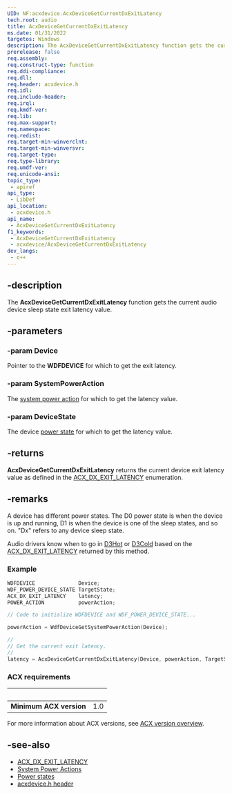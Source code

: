 ```yaml
---
UID: NF:acxdevice.AcxDeviceGetCurrentDxExitLatency
tech.root: audio
title: AcxDeviceGetCurrentDxExitLatency
ms.date: 01/31/2022
targetos: Windows
description: The AcxDeviceGetCurrentDxExitLatency function gets the current audio device sleep state exit latency value.
prerelease: false
req.assembly: 
req.construct-type: function
req.ddi-compliance: 
req.dll: 
req.header: acxdevice.h
req.idl: 
req.include-header: 
req.irql: 
req.kmdf-ver: 
req.lib: 
req.max-support: 
req.namespace: 
req.redist: 
req.target-min-winverclnt: 
req.target-min-winversvr: 
req.target-type: 
req.type-library: 
req.umdf-ver: 
req.unicode-ansi: 
topic_type:
 - apiref
api_type:
 - LibDef
api_location:
 - acxdevice.h
api_name:
 - AcxDeviceGetCurrentDxExitLatency
f1_keywords:
 - AcxDeviceGetCurrentDxExitLatency
 - acxdevice/AcxDeviceGetCurrentDxExitLatency
dev_langs:
 - c++
---
```


## -description

The **AcxDeviceGetCurrentDxExitLatency** function gets the current audio device sleep state exit latency value.

## -parameters

### -param Device

Pointer to the **WDFDEVICE** for which to get the exit latency.

### -param SystemPowerAction

The [system power action](/windows-hardware/drivers/kernel/system-power-actions) for which to get the latency value.

### -param DeviceState

The device [power state](/windows-hardware/drivers/nfc/power-states) for which to get the latency value.

## -returns

**AcxDeviceGetCurrentDxExitLatency** returns the current device exit latency value as defined in the [ACX_DX_EXIT_LATENCY](ne-acxdevice-acx_dx_exit_latency.md) enumeration.

## -remarks

A device has different power states. The D0 power state is when the device is up and running, D1 is when the device is one of the sleep states, and so on. "Dx" refers to any device sleep state.

Audio drivers know when to go in [D3Hot](/windows-hardware/drivers/kernel/device-sleeping-states#d3hot) or [D3Cold](/windows-hardware/drivers/kernel/device-sleeping-states#d3cold-substate) based on the [ACX_DX_EXIT_LATENCY](ne-acxdevice-acx_dx_exit_latency.md) returned by this method.

### Example

```cpp
WDFDEVICE              Device;
WDF_POWER_DEVICE_STATE TargetState;
ACX_DX_EXIT_LATENCY    latency;
POWER_ACTION           powerAction;

// Code to initialize WDFDEVICE and WDF_POWER_DEVICE_STATE...

powerAction = WdfDeviceGetSystemPowerAction(Device);

//
// Get the current exit latency.
//
latency = AcxDeviceGetCurrentDxExitLatency(Device, powerAction, TargetState);
```

### ACX requirements

| &nbsp; | &nbsp; |
| ---- |:---- |
| **Minimum ACX version** | 1.0 |

For more information about ACX versions, see [ACX version overview](/windows-hardware/drivers/audio/acx-version-overview).

## -see-also

* [ACX_DX_EXIT_LATENCY](ne-acxdevice-acx_dx_exit_latency.md)
* [System Power Actions](/windows-hardware/drivers/kernel/system-power-actions)
* [Power states](/windows-hardware/drivers/nfc/power-states)
* [acxdevice.h header](index.md)

